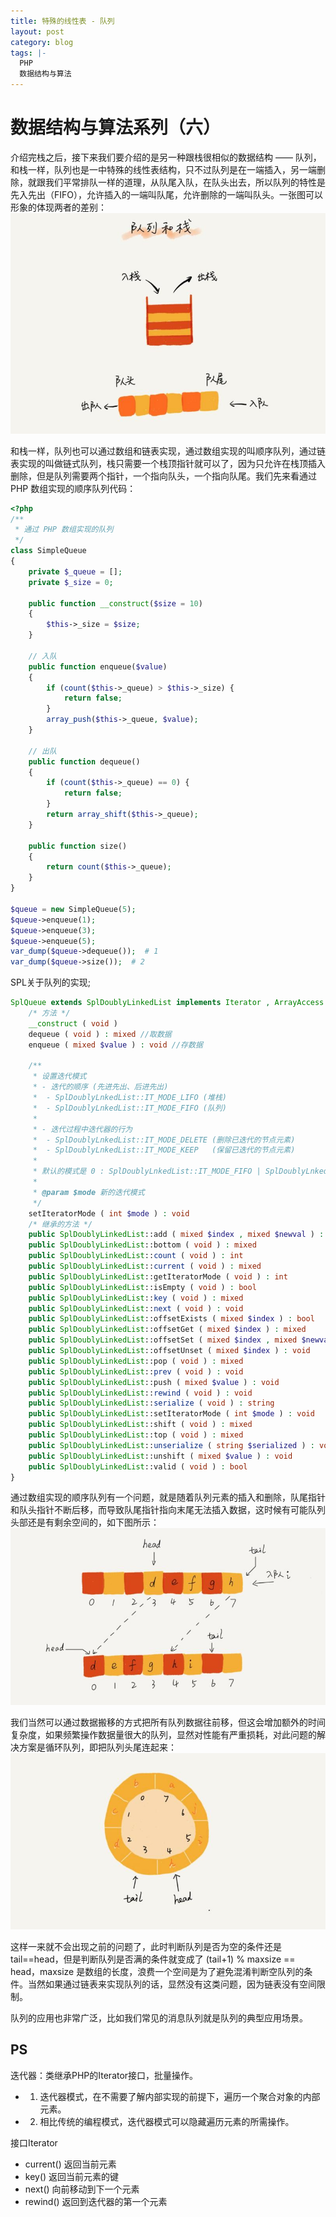 ```yaml
---
title: 特殊的线性表 - 队列
layout: post
category: blog
tags: |-
  PHP
  数据结构与算法
---
```


# 数据结构与算法系列（六）
介绍完栈之后，接下来我们要介绍的是另一种跟栈很相似的数据结构 —— 队列，和栈一样，队列也是一中特殊的线性表结构，只不过队列是在一端插入，另一端删除，就跟我们平常排队一样的道理，从队尾入队，在队头出去，所以队列的特性是先入先出（FIFO），允许插入的一端叫队尾，允许删除的一端叫队头。一张图可以形象的体现两者的差别：
![](/assets/post/FiGmvIPJMsYSbnf1IbO-qLZC2nQk.jpeg)


和栈一样，队列也可以通过数组和链表实现，通过数组实现的叫顺序队列，通过链表实现的叫做链式队列，栈只需要一个栈顶指针就可以了，因为只允许在栈顶插入删除，但是队列需要两个指针，一个指向队头，一个指向队尾。我们先来看通过 PHP 数组实现的顺序队列代码：
```php
<?php
/**
 * 通过 PHP 数组实现的队列
 */
class SimpleQueue
{
    private $_queue = [];
    private $_size = 0;

    public function __construct($size = 10)
    {
        $this->_size = $size;
    }

    // 入队
    public function enqueue($value)
    {
        if (count($this->_queue) > $this->_size) {
            return false;
        }
        array_push($this->_queue, $value);
    }

    // 出队
    public function dequeue()
    {
        if (count($this->_queue) == 0) {
            return false;
        }
        return array_shift($this->_queue);
    }

    public function size()
    {
        return count($this->_queue);
    }
}

$queue = new SimpleQueue(5);
$queue->enqueue(1);
$queue->enqueue(3);
$queue->enqueue(5);
var_dump($queue->dequeue());  # 1
var_dump($queue->size());  # 2

```

SPL关于队列的实现;
```php
SplQueue extends SplDoublyLinkedList implements Iterator , ArrayAccess , Countable {
    /* 方法 */
    __construct ( void )
    dequeue ( void ) : mixed //取数据
    enqueue ( mixed $value ) : void //存数据

    /** 
     * 设置迭代模式
     * - 迭代的顺序 (先进先出、后进先出)
     *  - SplDoublyLnkedList::IT_MODE_LIFO (堆栈)
     *  - SplDoublyLnkedList::IT_MODE_FIFO (队列)
     *
     * - 迭代过程中迭代器的行为
     *  - SplDoublyLnkedList::IT_MODE_DELETE (删除已迭代的节点元素)
     *  - SplDoublyLnkedList::IT_MODE_KEEP   (保留已迭代的节点元素)
     *
     * 默认的模式是 0 : SplDoublyLnkedList::IT_MODE_FIFO | SplDoublyLnkedList::IT_MODE_KEEP
     *
     * @param $mode 新的迭代模式
     */
    setIteratorMode ( int $mode ) : void  
    /* 继承的方法 */
    public SplDoublyLinkedList::add ( mixed $index , mixed $newval ) : void
    public SplDoublyLinkedList::bottom ( void ) : mixed
    public SplDoublyLinkedList::count ( void ) : int
    public SplDoublyLinkedList::current ( void ) : mixed
    public SplDoublyLinkedList::getIteratorMode ( void ) : int
    public SplDoublyLinkedList::isEmpty ( void ) : bool
    public SplDoublyLinkedList::key ( void ) : mixed
    public SplDoublyLinkedList::next ( void ) : void
    public SplDoublyLinkedList::offsetExists ( mixed $index ) : bool
    public SplDoublyLinkedList::offsetGet ( mixed $index ) : mixed
    public SplDoublyLinkedList::offsetSet ( mixed $index , mixed $newval ) : void
    public SplDoublyLinkedList::offsetUnset ( mixed $index ) : void
    public SplDoublyLinkedList::pop ( void ) : mixed
    public SplDoublyLinkedList::prev ( void ) : void
    public SplDoublyLinkedList::push ( mixed $value ) : void
    public SplDoublyLinkedList::rewind ( void ) : void
    public SplDoublyLinkedList::serialize ( void ) : string
    public SplDoublyLinkedList::setIteratorMode ( int $mode ) : void
    public SplDoublyLinkedList::shift ( void ) : mixed
    public SplDoublyLinkedList::top ( void ) : mixed
    public SplDoublyLinkedList::unserialize ( string $serialized ) : void
    public SplDoublyLinkedList::unshift ( mixed $value ) : void
    public SplDoublyLinkedList::valid ( void ) : bool
}
```

通过数组实现的顺序队列有一个问题，就是随着队列元素的插入和删除，队尾指针和队头指针不断后移，而导致队尾指针指向末尾无法插入数据，这时候有可能队列头部还是有剩余空间的，如下图所示：
![](/assets/post/FizHA-5b8arEPQ3Lo46-CshDoi6h.jpeg)

我们当然可以通过数据搬移的方式把所有队列数据往前移，但这会增加额外的时间复杂度，如果频繁操作数据量很大的队列，显然对性能有严重损耗，对此问题的解决方案是循环队列，即把队列头尾连起来：
![](/assets/post/FkNguxX44pym-Dr-aYDyM-WO82pP.jpeg)

这样一来就不会出现之前的问题了，此时判断队列是否为空的条件还是tail==head，但是判断队列是否满的条件就变成了 (tail+1) % maxsize == head，maxsize 是数组的长度，浪费一个空间是为了避免混淆判断空队列的条件。当然如果通过链表来实现队列的话，显然没有这类问题，因为链表没有空间限制。

队列的应用也非常广泛，比如我们常见的消息队列就是队列的典型应用场景。


## PS
迭代器：类继承PHP的Iterator接口，批量操作。 
- 1. 迭代器模式，在不需要了解内部实现的前提下，遍历一个聚合对象的内部元素。
- 2. 相比传统的编程模式，迭代器模式可以隐藏遍历元素的所需操作。

接口Iterator
- current() 返回当前元素
- key() 返回当前元素的键
- next() 向前移动到下一个元素
- rewind() 返回到迭代器的第一个元素